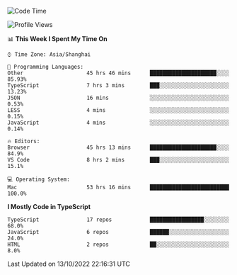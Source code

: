 <!--START_SECTION:waka-->
![Code Time](http://img.shields.io/badge/Code%20Time-2%2C940%20hrs%2016%20mins-blue)

![Profile Views](http://img.shields.io/badge/Profile%20Views-1-blue)

📊 **This Week I Spent My Time On** 

```text
⌚︎ Time Zone: Asia/Shanghai

💬 Programming Languages: 
Other                    45 hrs 46 mins      █████████████████████░░░░   85.93% 
TypeScript               7 hrs 3 mins        ███░░░░░░░░░░░░░░░░░░░░░░   13.23% 
JSON                     16 mins             ░░░░░░░░░░░░░░░░░░░░░░░░░   0.53% 
LESS                     4 mins              ░░░░░░░░░░░░░░░░░░░░░░░░░   0.15% 
JavaScript               4 mins              ░░░░░░░░░░░░░░░░░░░░░░░░░   0.14%

🔥 Editors: 
Browser                  45 hrs 13 mins      █████████████████████░░░░   84.9% 
VS Code                  8 hrs 2 mins        ███░░░░░░░░░░░░░░░░░░░░░░   15.1%

💻 Operating System: 
Mac                      53 hrs 16 mins      █████████████████████████   100.0%

```

**I Mostly Code in TypeScript** 

```text
TypeScript               17 repos            █████████████████░░░░░░░░   68.0% 
JavaScript               6 repos             ██████░░░░░░░░░░░░░░░░░░░   24.0% 
HTML                     2 repos             ██░░░░░░░░░░░░░░░░░░░░░░░   8.0%

```



 Last Updated on 13/10/2022 22:16:31 UTC
<!--END_SECTION:waka-->
